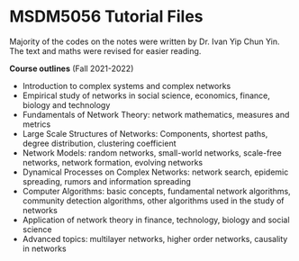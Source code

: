 # MSDM5056 Tutorial Files

Majority of the codes on the notes were written by Dr. Ivan Yip Chun Yin. The text and maths were revised for easier reading. 

**Course outlines** (Fall 2021-2022)

- Introduction to complex systems and complex networks
- Empirical study of networks in social science, economics, finance, biology and technology
- Fundamentals of Network Theory: network mathematics, measures and metrics
- Large Scale Structures of Networks: Components, shortest paths, degree distribution, clustering coefficient
- Network Models: random networks, small-world networks, scale-free networks, network formation, evolving networks
- Dynamical Processes on Complex Networks: network search, epidemic spreading, rumors and information spreading
- Computer Algorithms: basic concepts, fundamental network algorithms, community detection algorithms, other algorithms used in the study of networks
- Application of network theory in finance, technology, biology and social science
- Advanced topics: multilayer networks, higher order networks, causality in networks
